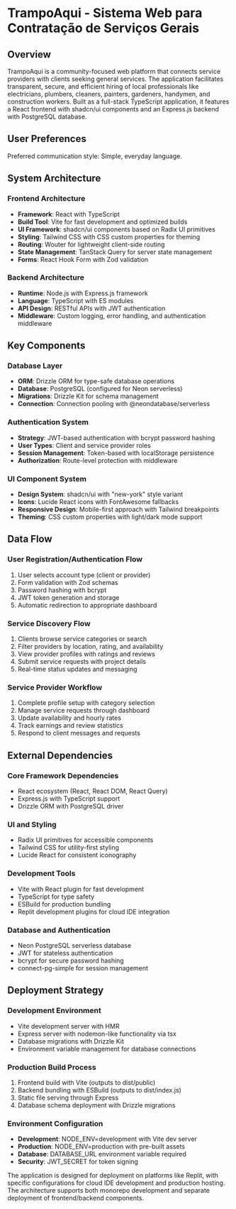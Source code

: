 # TrampoAqui - Sistema Web para Contratação de Serviços Gerais

## Overview

TrampoAqui is a community-focused web platform that connects service providers with clients seeking general services. The application facilitates transparent, secure, and efficient hiring of local professionals like electricians, plumbers, cleaners, painters, gardeners, handymen, and construction workers. Built as a full-stack TypeScript application, it features a React frontend with shadcn/ui components and an Express.js backend with PostgreSQL database.

## User Preferences

Preferred communication style: Simple, everyday language.

## System Architecture

### Frontend Architecture
- **Framework**: React with TypeScript
- **Build Tool**: Vite for fast development and optimized builds
- **UI Framework**: shadcn/ui components based on Radix UI primitives
- **Styling**: Tailwind CSS with CSS custom properties for theming
- **Routing**: Wouter for lightweight client-side routing
- **State Management**: TanStack Query for server state management
- **Forms**: React Hook Form with Zod validation

### Backend Architecture
- **Runtime**: Node.js with Express.js framework
- **Language**: TypeScript with ES modules
- **API Design**: RESTful APIs with JWT authentication
- **Middleware**: Custom logging, error handling, and authentication middleware

## Key Components

### Database Layer
- **ORM**: Drizzle ORM for type-safe database operations
- **Database**: PostgreSQL (configured for Neon serverless)
- **Migrations**: Drizzle Kit for schema management
- **Connection**: Connection pooling with @neondatabase/serverless

### Authentication System
- **Strategy**: JWT-based authentication with bcrypt password hashing
- **User Types**: Client and service provider roles
- **Session Management**: Token-based with localStorage persistence
- **Authorization**: Route-level protection with middleware

### UI Component System
- **Design System**: shadcn/ui with "new-york" style variant
- **Icons**: Lucide React icons with FontAwesome fallbacks
- **Responsive Design**: Mobile-first approach with Tailwind breakpoints
- **Theming**: CSS custom properties with light/dark mode support

## Data Flow

### User Registration/Authentication Flow
1. User selects account type (client or provider)
2. Form validation with Zod schemas
3. Password hashing with bcrypt
4. JWT token generation and storage
5. Automatic redirection to appropriate dashboard

### Service Discovery Flow
1. Clients browse service categories or search
2. Filter providers by location, rating, and availability
3. View provider profiles with ratings and reviews
4. Submit service requests with project details
5. Real-time status updates and messaging

### Service Provider Workflow
1. Complete profile setup with category selection
2. Manage service requests through dashboard
3. Update availability and hourly rates
4. Track earnings and review statistics
5. Respond to client messages and requests

## External Dependencies

### Core Framework Dependencies
- React ecosystem (React, React DOM, React Query)
- Express.js with TypeScript support
- Drizzle ORM with PostgreSQL driver

### UI and Styling
- Radix UI primitives for accessible components
- Tailwind CSS for utility-first styling
- Lucide React for consistent iconography

### Development Tools
- Vite with React plugin for fast development
- TypeScript for type safety
- ESBuild for production bundling
- Replit development plugins for cloud IDE integration

### Database and Authentication
- Neon PostgreSQL serverless database
- JWT for stateless authentication
- bcrypt for secure password hashing
- connect-pg-simple for session management

## Deployment Strategy

### Development Environment
- Vite development server with HMR
- Express server with nodemon-like functionality via tsx
- Database migrations with Drizzle Kit
- Environment variable management for database connections

### Production Build Process
1. Frontend build with Vite (outputs to dist/public)
2. Backend bundling with ESBuild (outputs to dist/index.js)
3. Static file serving through Express
4. Database schema deployment with Drizzle migrations

### Environment Configuration
- **Development**: NODE_ENV=development with Vite dev server
- **Production**: NODE_ENV=production with pre-built assets
- **Database**: DATABASE_URL environment variable required
- **Security**: JWT_SECRET for token signing

The application is designed for deployment on platforms like Replit, with specific configurations for cloud IDE development and production hosting. The architecture supports both monorepo development and separate deployment of frontend/backend components.